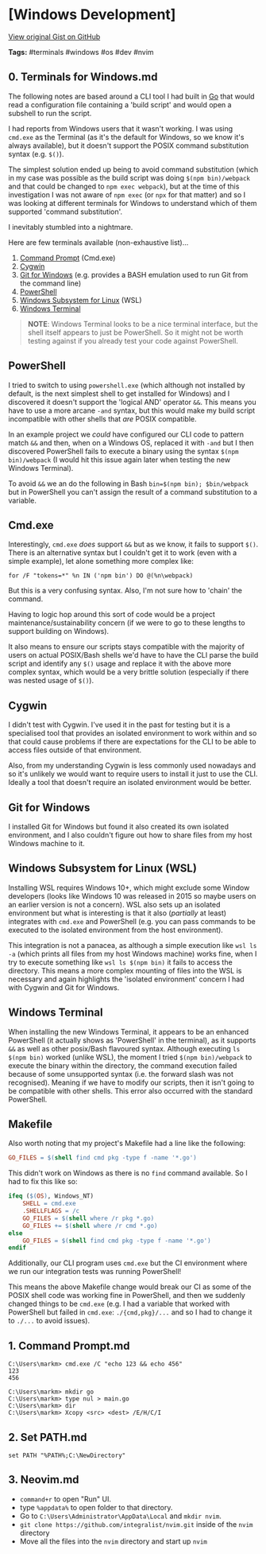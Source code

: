 # [Windows Development] 

[View original Gist on GitHub](https://gist.github.com/Integralist/c112bf8c131b4cc4d52e4e237c880383)

**Tags:** #terminals #windows #os #dev #nvim

## 0. Terminals for Windows.md

The following notes are based around a CLI tool I had built in [Go](https://go.dev/) that would read a configuration file containing a 'build script' and would open a subshell to run the script. 

I had reports from Windows users that it wasn't working. I was using `cmd.exe` as the Terminal (as it's the default for Windows, so we know it's always available), but it doesn't support the POSIX command substitution syntax (e.g. `$()`). 

The simplest solution ended up being to avoid command substitution (which in my case was possible as the build script was doing `$(npm bin)/webpack` and that could be changed to `npm exec webpack`), but at the time of this investigation I was not aware of `npm exec` (or `npx` for that matter) and so I was looking at different terminals for Windows to understand which of them supported 'command substitution'. 

I inevitably stumbled into a nightmare.

Here are few terminals available (non-exhaustive list)...

1. [Command Prompt](https://learn.microsoft.com/en-us/windows-server/administration/windows-commands/cmd) (Cmd.exe)
2. [Cygwin](https://www.cygwin.com)
3. [Git for Windows](https://gitforwindows.org) (e.g. provides a BASH emulation used to run Git from the command line)
4. [PowerShell](https://learn.microsoft.com/en-us/powershell/scripting/overview?view=powershell-7.2)
5. [Windows Subsystem for Linux](https://learn.microsoft.com/en-us/windows/wsl/install) (WSL)
6. [Windows Terminal](https://learn.microsoft.com/en-us/windows/terminal/)

> **NOTE**: Windows Terminal looks to be a nice terminal interface, but the shell itself appears to just be PowerShell. So it might not be worth testing against if you already test your code against PowerShell.

## PowerShell

I tried to switch to using `powershell.exe` (which although not installed by default, is the next simplest shell to get installed for Windows) and I discovered it doesn't support the 'logical AND' operator `&&`. This means you have to use a more arcane `-and` syntax, but this would make my build script incompatible with other shells that _are_ POSIX compatible. 

In an example project we _could_ have configured our CLI code to pattern match `&&` and then, when on a Windows OS, replaced it with `-and` but I then discovered PowerShell fails to execute a binary using the syntax `$(npm bin)/webpack` (I would hit this issue again later when testing the new Windows Terminal). 

To avoid `&&` we an do the following in Bash `bin=$(npm bin); $bin/webpack` but in PowerShell you can't assign the result of a command substitution to a variable.

## Cmd.exe

Interestingly, `cmd.exe` _does_ support `&&` but as we know, it fails to support `$()`. There is an alternative syntax but I couldn't get it to work (even with a simple example), let alone something more complex like: 

```shell
for /F "tokens=*" %n IN ('npm bin') DO @(%n\webpack)
```

But this is a very confusing syntax. Also, I'm not sure how to 'chain' the command. 

Having to logic hop around this sort of code would be a project maintenance/sustainability concern (if we were to go to these lengths to support building on Windows).

It also means to ensure our scripts stays compatible with the majority of users on actual POSIX/Bash shells we'd have to have the CLI parse the build script and identify any `$()` usage and replace it with the above more complex syntax, which would be a very brittle solution (especially if there was nested usage of `$()`).

## Cygwin

I didn't test with Cygwin. I've used it in the past for testing but it is a specialised tool that provides an isolated environment to work within and so that could cause problems if there are expectations for the CLI to be able to access files outside of that environment. 

Also, from my understanding Cygwin is less commonly used nowadays and so it's unlikely we would want to require users to install it just to use the CLI. Ideally a tool that doesn't require an isolated environment would be better.

## Git for Windows

I installed Git for Windows but found it also created its own isolated environment, and I also couldn't figure out how to share files from my host Windows machine to it.

## Windows Subsystem for Linux (WSL)

Installing WSL requires Windows 10+, which might exclude some Window developers (looks like Windows 10 was released in 2015 so maybe users on an earlier version is not a concern). WSL also sets up an isolated environment but what is interesting is that it also (_partially_ at least) integrates with `cmd.exe` and PowerShell (e.g. you can pass commands to be executed to the isolated environment from the host environment). 

This integration is not a panacea, as although a simple execution like `wsl ls -a` (which prints all files from my host Windows machine) works fine, when I try to execute something like `wsl ls $(npm bin)` it fails to access the directory. This means a more complex mounting of files into the WSL is necessary and again highlights the 'isolated environment' concern I had with Cygwin and Git for Windows.

## Windows Terminal

When installing the new Windows Terminal, it appears to be an enhanced PowerShell (it actually shows as 'PowerShell' in the terminal), as it supports `&&` as well as other posix/Bash flavoured syntax. Although executing  `ls $(npm bin)` worked (unlike WSL), the moment I tried `$(npm bin)/webpack` to execute the binary within the directory, the command execution failed because of some unsupported syntax (i.e. the forward slash was not recognised). Meaning if we have to modify our scripts, then it isn't going to be compatible with other shells. This error also occurred with the standard PowerShell.

## Makefile

Also worth noting that my project's Makefile had a line like the following:

```Makefile
GO_FILES = $(shell find cmd pkg -type f -name '*.go')
```

This didn't work on Windows as there is no `find` command available. So I had to fix this like so:

```Makefile
ifeq ($(OS), Windows_NT)
	SHELL = cmd.exe
    .SHELLFLAGS = /c
	GO_FILES = $(shell where /r pkg *.go)
	GO_FILES += $(shell where /r cmd *.go)
else
	GO_FILES = $(shell find cmd pkg -type f -name '*.go')
endif
```

Additionally, our CLI program uses `cmd.exe` but the CI environment where we run our integration tests was running PowerShell! 

This means the above Makefile change would break our CI as some of the POSIX shell code was working fine in PowerShell, and then we suddenly changed things to be `cmd.exe` (e.g. I had a variable that worked with PowerShell but failed in `cmd.exe`: `./{cmd,pkg}/...` and so I had to change it to `./...` to avoid issues).

## 1. Command Prompt.md

```shell
C:\Users\markm> cmd.exe /C "echo 123 && echo 456"
123
456	

C:\Users\markm> mkdir go
C:\Users\markm> type nul > main.go
C:\Users\markm> dir
C:\Users\markm> Xcopy <src> <dest> /E/H/C/I
```

## 2. Set PATH.md

```shell
set PATH "%PATH%;C:\NewDirectory"
```

## 3. Neovim.md

- `command+r` to open "Run" UI.
- type `%appdata%` to open folder to that directory.
- Go to `C:\Users\Administrator\AppData\Local` and `mkdir nvim`.
- `git clone https://github.com/integralist/nvim.git` inside of the `nvim` directory
- Move all the files into the `nvim` directory and start up `nvim`

